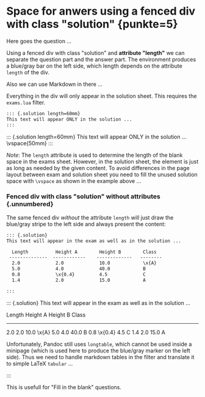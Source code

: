 
# Space for anwers using a fenced div with class "solution" {punkte=5}

Here goes the question ...


Using a fenced div with class "solution" and **attribute "length"** we can separate
the question part and the answer part. The environment produces a blue/gray bar
on the left side, which length depends on the attribute `length` of the div.

Also we can use Markdown in there ...

Everything in the div will only appear in the solution sheet.
This requires the `exams.lua` filter.

```markdown
::: {.solution length=60mm}
This text will appear ONLY in the solution ...
:::
```

::: {.solution length=60mm}
This text will appear ONLY in the solution ...
\vspace{50mm}
:::

*Note*: The `length` attribute is used to determine the length of the blank space
in the exams sheet. However, in the solution sheet, the element is just as long as
needed by the given content. To avoid differences in the page layout between exam
and solution sheet you need to fill the unused solution space with `\vspace` as
shown in the example above ...


### Fenced div with class "solution" without attributes {.unnumbered}

The same fenced div *without* the attribute `length` will just draw the
blue/gray stripe to the left side and always present the content:

```markdown
::: {.solution}
This text will appear in the exam as well as in the solution ...

  Length          Height A        Height B        Class
 --------------  ------------    -------------   --------
  2.0             2.0             10.0            \x{A}
  5.0             4.0             40.0            B
  0.8             \x{0.4}         4.5             C
  1.4             2.0             15.0            A

:::
```

::: {.solution}
This text will appear in the exam as well as in the solution ...

  Length          Height A        Height B        Class
 --------------  ------------    -------------   --------
  2.0             2.0             10.0            \x{A}
  5.0             4.0             40.0            B
  0.8             \x{0.4}         4.5             C
  1.4             2.0             15.0            A

Unfortunately, Pandoc still uses `longtable`, which cannot be
used inside a minipage (which is used here to produce the
blue/gray marker on the left side). Thus we need to handle
markdown tables in the filter and translate it to simple
LaTeX `tabular` ...

:::

This is usefull for "Fill in the blank" questions.




